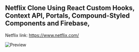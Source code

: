 ## Netflix Clone Using React Custom Hooks, Context API, Portals, Compound-Styled Components and Firebase, 

Netflix link: https://www.netflix.com/

![Preview](netflix-preview.png?raw=true)
